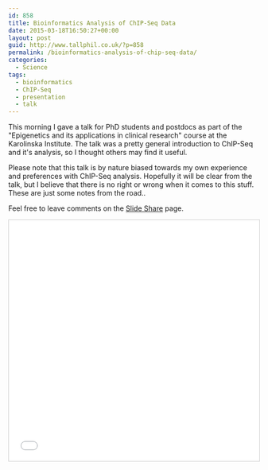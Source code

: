 ```yaml
---
id: 858
title: Bioinformatics Analysis of ChIP-Seq Data
date: 2015-03-18T16:50:27+00:00
layout: post
guid: http://www.tallphil.co.uk/?p=858
permalink: /bioinformatics-analysis-of-chip-seq-data/
categories:
  - Science
tags:
  - bioinformatics
  - ChIP-Seq
  - presentation
  - talk
---
```

This morning I gave a talk for PhD students and postdocs as part of the "Epigenetics and its applications in clinical research" course at the Karolinska Institute. The talk was a pretty general introduction to ChIP-Seq and it's analysis, so I thought others may find it useful.

Please note that this talk is by nature biased towards my own experience and preferences with ChIP-Seq analysis. Hopefully it will be clear from the talk, but I believe that there is no right or wrong when it comes to this stuff. These are just some notes from the road..

Feel free to leave comments on the [Slide Share](http://www.slideshare.net/tallphil/chip-45983005) page.

<iframe src="//www.slideshare.net/slideshow/embed_code/key/2fql5y1k1OjNUf" width="595" height="485" frameborder="0" marginwidth="0" marginheight="0" scrolling="no" style="border:1px solid #CCC; border-width:1px; margin-bottom:5px; max-width: 100%;" allowfullscreen> </iframe>
